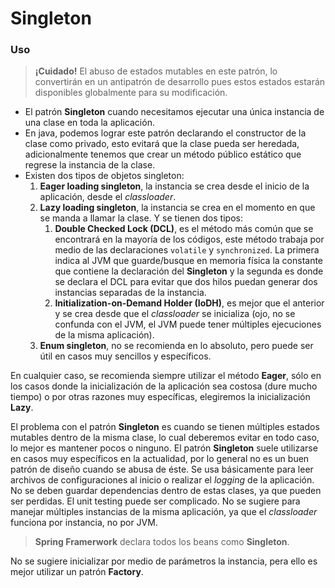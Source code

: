 # Singleton

### Uso

> **¡Cuidado!** El abuso de estados mutables en este patrón, lo convertirán en un antipatrón de desarrollo pues estos
> estados estarán disponibles globalmente para su modificación.

 - El patrón **Singleton** cuando necesitamos ejecutar una única instancia de una clase en toda la aplicación.
 - En java, podemos lograr este patrón declarando el constructor de la clase como privado, esto evitará que la clase
   pueda ser heredada, adicionalmente tenemos que crear un método público estático que regrese la instancia de la clase.
 - Existen dos tipos de objetos singleton:
   1. **Eager loading singleton**, la instancia se crea desde el inicio de la aplicación, desde el *classloader*.
   2. **Lazy loading singleton**, la instancia se crea en el momento en que se manda a llamar la clase. Y se tienen dos
      tipos:
      1. **Double Checked Lock (DCL)**, es el método más común que se encontrará en la mayoría de los códigos, este 
         método trabaja por medio de las declaraciones `volatile` y `synchronized`. La primera indica al JVM que 
         guarde/busque en memoria física la constante que contiene la declaración del **Singleton** y la segunda es
         donde se declara el DCL para evitar que dos hilos puedan generar dos instancias separadas de la instancia.
      2. **Initialization-on-Demand Holder (IoDH)**, es mejor que el anterior y se crea desde que el *classloader* se
         inicializa (ojo, no se confunda con el JVM, el JVM puede tener múltiples ejecuciones de la misma aplicación). 
   3. **Enum singleton**, no se recomienda en lo absoluto, pero puede ser útil en casos muy sencillos y específicos.

En cualquier caso, se recomienda siempre utilizar el método **Eager**, sólo en los casos donde la inicialización de la
aplicación sea costosa (dure mucho tiempo) o por otras razones muy específicas, elegiremos la inicialización **Lazy**.

El problema con el patrón **Singleton** es cuando se tienen múltiples estados mutables dentro de la misma clase, lo cual
deberemos evitar en todo caso, lo mejor es mantener pocos o ninguno. El patrón **Singleton** suele utilizarse en casos
muy específicos en la actualidad, por lo general no es un buen patrón de diseño cuando se abusa de éste. Se usa
básicamente para leer archivos de configuraciones al inicio o realizar el *logging* de la aplicación. No se deben
guardar dependencias dentro de estas clases, ya que pueden ser perdidas. El unit testing puede ser complicado. No se 
sugiere para manejar múltiples instancias de la misma aplicación, ya que el *classloader* funciona por instancia, no por
JVM.

> **Spring Framerwork** declara todos los beans como **Singleton**.

No se sugiere inicializar por medio de parámetros la instancia, pera ello es mejor utilizar un patrón **Factory**.
